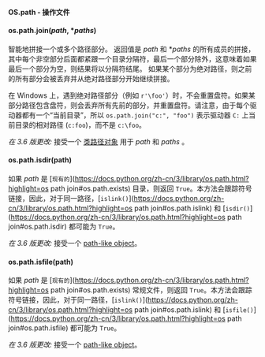 #### OS.path - 操作文件

#### os.path.join(*path*, **paths*)

智能地拼接一个或多个路径部分。 返回值是 *path* 和 **paths* 的所有成员的拼接，其中每个非空部分后面都紧跟一个目录分隔符，最后一个部分除外，这意味着如果最后一个部分为空，则结果将以分隔符结尾。 如果某个部分为绝对路径，则之前的所有部分会被丢弃并从绝对路径部分开始继续拼接。

在 Windows 上，遇到绝对路径部分（例如 `r'\foo'`）时，不会重置盘符。如果某部分路径包含盘符，则会丢弃所有先前的部分，并重置盘符。请注意，由于每个驱动器都有一个“当前目录”，所以 `os.path.join("c:", "foo")` 表示驱动器 `C:` 上当前目录的相对路径 (`c:foo`)，而不是 `c:\foo`。

*在 3.6 版更改:* 接受一个 [类路径对象](https://docs.python.org/zh-cn/3/glossary.html#term-path-like-object) 用于 *path* 和 *paths* 。

#### os.path.isdir(path)

如果 *path* 是 [`现有的`](https://docs.python.org/zh-cn/3/library/os.path.html?highlight=os path join#os.path.exists) 目录，则返回 `True`。本方法会跟踪符号链接，因此，对于同一路径，[`islink()`](https://docs.python.org/zh-cn/3/library/os.path.html?highlight=os path join#os.path.islink) 和 [`isdir()`](https://docs.python.org/zh-cn/3/library/os.path.html?highlight=os path join#os.path.isdir) 都可能为 `True`。

*在 3.6 版更改:* 接受一个 [path-like object](https://docs.python.org/zh-cn/3/glossary.html#term-path-like-object)。

#### os.path.isfile(path)

如果 *path* 是 [`现有的`](https://docs.python.org/zh-cn/3/library/os.path.html?highlight=os path join#os.path.exists) 常规文件，则返回 `True`。本方法会跟踪符号链接，因此，对于同一路径，[`islink()`](https://docs.python.org/zh-cn/3/library/os.path.html?highlight=os path join#os.path.islink) 和 [`isfile()`](https://docs.python.org/zh-cn/3/library/os.path.html?highlight=os path join#os.path.isfile) 都可能为 `True`。

*在 3.6 版更改:* 接受一个 [path-like object](https://docs.python.org/zh-cn/3/glossary.html#term-path-like-object)。